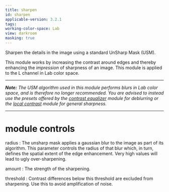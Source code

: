 ```yaml
---
title: sharpen
id: sharpen
applicable-version: 3.2.1
tags: 
working-color-space: Lab 
view: darkroom
masking: true
---
```


Sharpen the details in the image using a standard UnSharp Mask (USM). 

This module works by increasing the contrast around edges and thereby enhancing the _impression_ of sharpness of an image. This module is applied to the L channel in Lab color space.

---

_**Note:** The USM algorithm used in this module performs blurs in Lab color space, and is therefore no longer recommended. You are advised to instead use the presets offered by the [contrast equalizer](./contrast-equalizer.md) module for deblurring or the [local contrast](./local-contrast.md) module for general sharpness._

---

# module controls

radius
: The unsharp mask applies a gaussian blur to the image as part of its algorithm. This parameter controls the radius of that blur which, in turn, defines the spatial extent of the edge enhancement. Very high values will lead to ugly over-sharpening.

amount
: The strength of the sharpening.

threshold
: Contrast differences below this threshold are excluded from sharpening. Use this to avoid amplification of noise.
